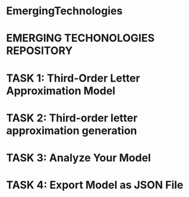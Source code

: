 # EmergingTechnologies
# EMERGING TECHONOLOGIES REPOSITORY

# TASK 1: Third-Order Letter Approximation Model

# TASK 2: Third-order letter approximation generation

# TASK 3: Analyze Your Model

# TASK 4: Export Model as JSON File
